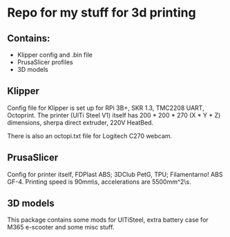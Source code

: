 # Repo for my stuff for 3d printing
## Contains:
* Klipper config and .bin file
* PrusaSlicer profiles
* 3D models

## Klipper
Config file for Klipper is set up for RPi 3B+, SKR 1.3, TMC2208 UART, Octoprint. The printer (UlTi Steel V1) itself has 200 * 200 * 270 (X * Y * Z) dimensions, sherpa direct extruder, 220V HeatBed.

There is also an octopi.txt file for Logitech C270 webcam.

## PrusaSlicer
Config for printer itself, FDPlast ABS; 3DClub PetG, TPU; Filamentarno! ABS GF-4.
Printing speed is 90mm\s, accelerations are 5500mm^2\s.

## 3D models
This package contains some mods for UlTiSteel, extra battery case for M365 e-scooter and some misc stuff.